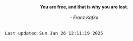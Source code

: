 
<div align="center"><b><span>You are free, and that is why you are lost. </span></b><br><br><i> - Franz Kafka</i></div>
<br><br><kbd>Last updated:Sun Jan 26 12:11:19 2025</kbd>